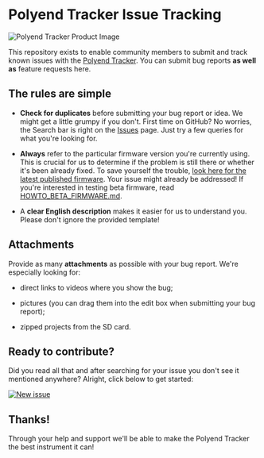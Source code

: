 # Polyend Tracker Issue Tracking

![Polyend Tracker Product Image](./images/product-image.jpg)

This repository exists to enable community members to submit and track
known issues with the [Polyend Tracker](https://polyend.com/tracker/).
You can submit bug reports **as well as** feature requests here.

## The rules are simple

* **Check for duplicates** before submitting your bug report or idea.
  We might get a little grumpy if you don't.  First time on GitHub?
  No worries, the Search bar is right on the [Issues](https://github.com/polyend/TrackerIssues/issues)
  page.  Just try a few queries for what you're looking for.

* **Always** refer to the particular firmware version you're currently
  using.  This is crucial for us to determine if the problem is still
  there or whether it's been already fixed.  To save yourself the
  trouble,
  [look here for the latest published firmware](https://polyend.com/downloads/).
  Your issue might already be addressed!  If you're interested in testing
  beta firmware, read [HOWTO_BETA_FIRMWARE.md](./HOWTO_BETA_FIRMWARE.md).

* A **clear English description** makes it easier for us to understand you.
  Please don't ignore the provided template!

## Attachments

Provide as many **attachments** as possible with your bug report.
We're especially looking for:

* direct links to videos where you show the bug;

* pictures (you can drag them into the edit box when submitting your
  bug report);

* zipped projects from the SD card.

## Ready to contribute?

Did you read all that and after searching for your issue you don't see
it mentioned anywhere?  Alright, click below to get started:

[![New issue](./images/new-issue.png)](https://github.com/polyend/TrackerIssues/issues/new/choose)

## Thanks!

Through your help and support we'll be able to make the Polyend Tracker
the best instrument it can!
